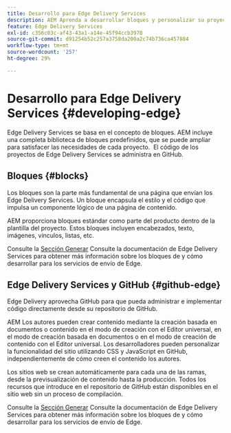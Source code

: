 ```yaml
---
title: Desarrollo para Edge Delivery Services
description: AEM Aprenda a desarrollar bloques y personalizar su proyecto de para trabajar con Edge Delivery Services.
feature: Edge Delivery Services
exl-id: c356c03c-af43-43a1-a14e-45f94ccb3970
source-git-commit: d91254b52c257a3758da200a2c74b736ca457884
workflow-type: tm+mt
source-wordcount: '257'
ht-degree: 29%

---
```


# Desarrollo para Edge Delivery Services {#developing-edge}

Edge Delivery Services se basa en el concepto de bloques. AEM incluye una completa biblioteca de bloques predefinidos, que se puede ampliar para satisfacer las necesidades de cada proyecto.  El código de los proyectos de Edge Delivery Services se administra en GitHub.

## Bloques {#blocks}

Los bloques son la parte más fundamental de una página que envían los Edge Delivery Services. Un bloque encapsula el estilo y el código que impulsa un componente lógico de una página de contenido.

AEM proporciona bloques estándar como parte del producto dentro de la plantilla del proyecto. Estos bloques incluyen encabezados, texto, imágenes, vínculos, listas, etc.

Consulte la [Sección Generar](/help/edge/developer/block-collection.md) Consulte la documentación de Edge Delivery Services para obtener más información sobre los bloques de y cómo desarrollar para los servicios de envío de Edge.

## Edge Delivery Services y GitHub {#github-edge}

Edge Delivery aprovecha GitHub para que pueda administrar e implementar código directamente desde su repositorio de GitHub.

AEM Los autores pueden crear contenido mediante la creación basada en documentos o contenido en el modo de creación con el Editor universal, en el modo de creación basada en documentos o en el modo de creación de contenido con el Editor universal. Los desarrolladores pueden personalizar la funcionalidad del sitio utilizando CSS y JavaScript en GitHub, independientemente de cómo creen el contenido los autores.

Los sitios web se crean automáticamente para cada una de las ramas, desde la previsualización de contenido hasta la producción. Todos los recursos que introduce en el repositorio de GitHub están disponibles en el sitio web sin un proceso de compilación.

Consulte la [Sección Generar](/help/edge/developer/block-collection.md) Consulte la documentación de Edge Delivery Services para obtener más información sobre los bloques de y cómo desarrollar para los servicios de envío de Edge.
